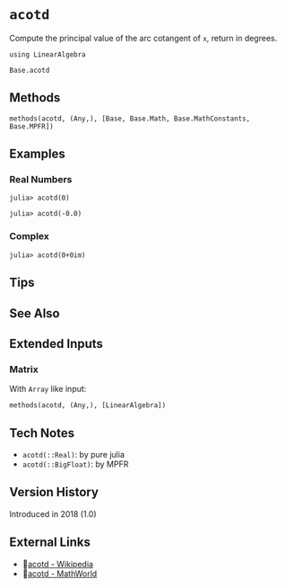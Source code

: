 # `acotd`

Compute the principal value of the arc cotangent of `x`,
return in degrees.

```@setup repl_only
using LinearAlgebra
```
```@docs
Base.acotd
```


## Methods

```@repl
methods(acotd, (Any,), [Base, Base.Math, Base.MathConstants, Base.MPFR])
```


## Examples

### Real Numbers
```jldoctest
julia> acotd(0)

julia> acotd(-0.0)
```

### Complex
```jldoctest
julia> acotd(0+0im)
```

## Tips


## See Also



## Extended Inputs

### Matrix
With `Array` like input:
```@repl repl_only
methods(acotd, (Any,), [LinearAlgebra])
```


## Tech Notes

- `acotd(::Real)`: by pure julia
- `acotd(::BigFloat)`: by MPFR


## Version History

Introduced in 2018 (1.0)


## External Links
- 🔗[acotd - Wikipedia](https://en.wikipedia.org/wiki/ )
- 🔗[acotd - MathWorld](https://mathworld.wolfram.com/ )
